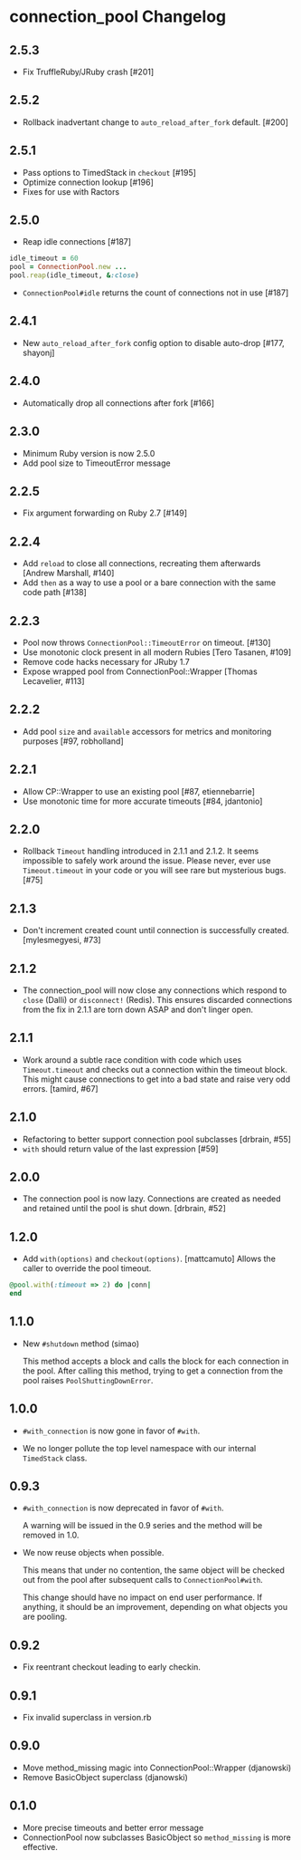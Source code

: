 # connection_pool Changelog

2.5.3
------

- Fix TruffleRuby/JRuby crash [#201]

2.5.2
------

- Rollback inadvertant change to `auto_reload_after_fork` default. [#200]

2.5.1
------

- Pass options to TimedStack in `checkout` [#195]
- Optimize connection lookup [#196]
- Fixes for use with Ractors

2.5.0
------

- Reap idle connections [#187]
```ruby
idle_timeout = 60
pool = ConnectionPool.new ...
pool.reap(idle_timeout, &:close)
```
- `ConnectionPool#idle` returns the count of connections not in use [#187]

2.4.1
------

- New `auto_reload_after_fork` config option to disable auto-drop [#177, shayonj]

2.4.0
------

- Automatically drop all connections after fork [#166]

2.3.0
------

- Minimum Ruby version is now 2.5.0
- Add pool size to TimeoutError message

2.2.5
------

- Fix argument forwarding on Ruby 2.7 [#149]

2.2.4
------

- Add `reload` to close all connections, recreating them afterwards [Andrew Marshall, #140]
- Add `then` as a way to use a pool or a bare connection with the same code path [#138]

2.2.3
------

- Pool now throws `ConnectionPool::TimeoutError` on timeout. [#130]
- Use monotonic clock present in all modern Rubies [Tero Tasanen, #109]
- Remove code hacks necessary for JRuby 1.7
- Expose wrapped pool from ConnectionPool::Wrapper [Thomas Lecavelier, #113]

2.2.2
------

- Add pool `size` and `available` accessors for metrics and monitoring
  purposes [#97, robholland]

2.2.1
------

- Allow CP::Wrapper to use an existing pool [#87, etiennebarrie]
- Use monotonic time for more accurate timeouts [#84, jdantonio]

2.2.0
------

- Rollback `Timeout` handling introduced in 2.1.1 and 2.1.2.  It seems
  impossible to safely work around the issue. Please never, ever use
  `Timeout.timeout` in your code or you will see rare but mysterious bugs. [#75]

2.1.3
------

- Don't increment created count until connection is successfully
  created. [mylesmegyesi, #73]

2.1.2
------

- The connection\_pool will now close any connections which respond to
  `close` (Dalli) or `disconnect!` (Redis).  This ensures discarded connections
  from the fix in 2.1.1 are torn down ASAP and don't linger open.


2.1.1
------

- Work around a subtle race condition with code which uses `Timeout.timeout` and
  checks out a connection within the timeout block.  This might cause
  connections to get into a bad state and raise very odd errors. [tamird, #67]


2.1.0
------

- Refactoring to better support connection pool subclasses [drbrain,
  #55]
- `with` should return value of the last expression [#59]


2.0.0
-----

- The connection pool is now lazy.  Connections are created as needed
  and retained until the pool is shut down. [drbrain, #52]

1.2.0
-----

- Add `with(options)` and `checkout(options)`. [mattcamuto]
  Allows the caller to override the pool timeout.
```ruby
@pool.with(:timeout => 2) do |conn|
end
```

1.1.0
-----

- New `#shutdown` method (simao)

    This method accepts a block and calls the block for each
    connection in the pool. After calling this method, trying to get a
    connection from the pool raises `PoolShuttingDownError`.

1.0.0
-----

- `#with_connection` is now gone in favor of `#with`.

- We no longer pollute the top level namespace with our internal
`TimedStack` class.

0.9.3
--------

- `#with_connection` is now deprecated in favor of `#with`.

    A warning will be issued in the 0.9 series and the method will be
    removed in 1.0.

- We now reuse objects when possible.

    This means that under no contention, the same object will be checked
    out from the pool after subsequent calls to `ConnectionPool#with`.

    This change should have no impact on end user performance. If
    anything, it should be an improvement, depending on what objects you
    are pooling.

0.9.2
--------

- Fix reentrant checkout leading to early checkin.

0.9.1
--------

- Fix invalid superclass in version.rb

0.9.0
--------

- Move method\_missing magic into ConnectionPool::Wrapper (djanowski)
- Remove BasicObject superclass (djanowski)

0.1.0
--------

- More precise timeouts and better error message
- ConnectionPool now subclasses BasicObject so `method_missing` is more effective.

